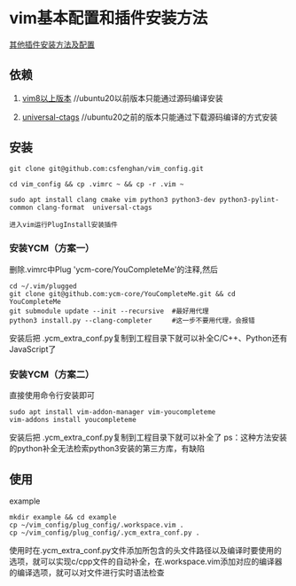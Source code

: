 # vim基本配置和插件安装方法

[其他插件安装方法及配置](./other_config/README.md)

## 依赖

1. [vim8以上版本](https://github.com/vim/vim)   //ubuntu20以前版本只能通过源码编译安装

2. [universal-ctags](https://github.com/universal-ctags/ctags)  //ubuntu20之前的版本只能通过下载源码编译的方式安装


## 安装
    git clone git@github.com:csfenghan/vim_config.git

    cd vim_config && cp .vimrc ~ && cp -r .vim ~

    sudo apt install clang cmake vim python3 python3-dev python3-pylint-common clang-format  universal-ctags

    进入vim运行PlugInstall安装插件

### 安装YCM（方案一）
删除.vimrc中Plug 'ycm-core/YouCompleteMe'的注释,然后

    cd ~/.vim/plugged
    git clone git@github.com:ycm-core/YouCompleteMe.git && cd YouCompleteMe
    git submodule update --init --recursive  #最好用代理
    python3 install.py --clang-completer     #这一步不要用代理，会报错

安装后把 .ycm_extra_conf.py复制到工程目录下就可以补全C/C++、Python还有JavaScript了

### 安装YCM（方案二）
直接使用命令行安装即可

    sudo apt install vim-addon-manager vim-youcompleteme 
    vim-addons install youcompleteme

安装后把 .ycm_extra_conf.py复制到工程目录下就可以补全了
ps：这种方法安装的python补全无法检索python3安装的第三方库，有缺陷

## 使用

example

    mkdir example && cd example
    cp ~/vim_config/plug_config/.workspace.vim .
    cp ~/vim_config/plug_config/.ycm_extra_conf.py .

使用时在.ycm_extra_conf.py文件添加所包含的头文件路径以及编译时要使用的选项，就可以实现c/cpp文件的自动补全，在.workspace.vim添加对应的编译器的编译选项，就可以对文件进行实时语法检查
